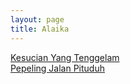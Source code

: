 ```yaml
---
layout: page
title: Alaika
---
```


<div class="htl">
  <a href="/kesucianyangtenggelam-alaika">
Kesucian Yang Tenggelam
  </a>
</div>
<div class="htl">
  <a href="/pepelingjalanpituduh-alaika">
Pepeling Jalan Pituduh
  </a>
</div>
